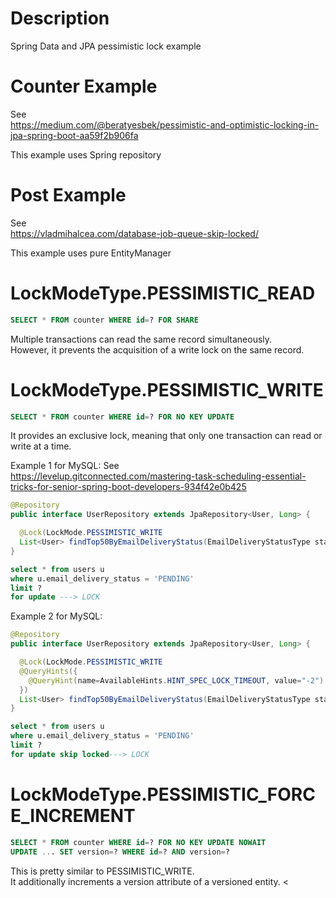 # Description

Spring Data and JPA pessimistic lock example

# Counter Example

See  
https://medium.com/@beratyesbek/pessimistic-and-optimistic-locking-in-jpa-spring-boot-aa59f2b906fa

This example uses Spring repository

# Post Example

See  
https://vladmihalcea.com/database-job-queue-skip-locked/

This example uses pure EntityManager

# LockModeType.PESSIMISTIC_READ

```sql
SELECT * FROM counter WHERE id=? FOR SHARE
```

Multiple transactions can read the same record simultaneously.  
However, it prevents the acquisition of a write lock on the same record.

# LockModeType.PESSIMISTIC_WRITE

```sql
SELECT * FROM counter WHERE id=? FOR NO KEY UPDATE
```

It provides an exclusive lock, meaning that only one transaction can read or write at a time.

Example 1 for MySQL: 
See  
https://levelup.gitconnected.com/mastering-task-scheduling-essential-tricks-for-senior-spring-boot-developers-934f42e0b425
```java
@Repository
public interface UserRepository extends JpaRepository<User, Long> {

  @Lock(LockMode.PESSIMISTIC_WRITE
  List<User> findTop50ByEmailDeliveryStatus(EmailDeliveryStatusType status);
}
```

```sql
select * from users u
where u.email_delivery_status = 'PENDING'
limit ? 
for update ---> LOCK
```
Example 2 for MySQL:  
```java
@Repository
public interface UserRepository extends JpaRepository<User, Long> {

  @Lock(LockMode.PESSIMISTIC_WRITE
  @QueryHints({
    @QueryHint(name=AvailableHints.HINT_SPEC_LOCK_TIMEOUT, value="-2")
  })
  List<User> findTop50ByEmailDeliveryStatus(EmailDeliveryStatusType status);
}
```
```sql
select * from users u
where u.email_delivery_status = 'PENDING'
limit ? 
for update skip locked---> LOCK
```
# LockModeType.PESSIMISTIC_FORCE_INCREMENT

```sql
SELECT * FROM counter WHERE id=? FOR NO KEY UPDATE NOWAIT
UPDATE ... SET version=? WHERE id=? AND version=?
```

This is pretty similar to PESSIMISTIC_WRITE.     
It additionally increments a version attribute of a versioned entity.
<




